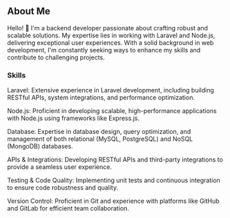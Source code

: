 ## <h2>About Me</h2>
<p>Hello! 👋 I'm a backend developer passionate about crafting robust and scalable solutions. My expertise lies in working with Laravel and Node.js, delivering exceptional user experiences. With a solid background in web development, I'm constantly seeking ways to enhance my skills and contribute to challenging projects.</p>

<h3>Skills</h3>
<p>Laravel: Extensive experience in Laravel development, including building RESTful APIs, system integrations, and performance optimization.</p>

<p>Node.js: Proficient in developing scalable, high-performance applications with Node.js using frameworks like Express.js.</p>

<p>Database: Expertise in database design, query optimization, and management of both relational (MySQL, PostgreSQL) and NoSQL (MongoDB) databases.</p>

<p>APIs & Integrations: Developing RESTful APIs and third-party integrations to provide a seamless user experience.</p>

<p>Testing & Code Quality: Implementing unit tests and continuous integration to ensure code robustness and quality.</p>

<p>Version Control: Proficient in Git and experience with platforms like GitHub and GitLab for efficient team collaboration.</p>
<!--<a href="https://victordev-portfolio.vercel.app/" target="_blank">My portfolio</a>
  <div>
  <a href="https://github.com/victorgabriel08fs">
  <img height="180em" src="https://github-readme-stats.vercel.app/api?username=victorgabriel08fs&show_icons=true&theme=dracula&include_all_commits=true&count_private=true"/>
  <img height="180em" src="https://github-readme-stats.vercel.app/api/top-langs/?username=victorgabriel08fs&layout=compact&langs_count=16&theme=dracula"/>
<div>
<div style="display: inline_block"><br>
  <img align="center" alt="Victor-Js" height="30" width="40" src="https://raw.githubusercontent.com/devicons/devicon/master/icons/javascript/javascript-plain.svg">
  <img align="center" alt="Victor-Ts" height="30" width="40" src="https://raw.githubusercontent.com/devicons/devicon/master/icons/typescript/typescript-plain.svg">
  <img align="center" alt="Victor-React" height="30" width="40" src="https://raw.githubusercontent.com/devicons/devicon/master/icons/react/react-original.svg">
  <img align="center" alt="Victor-React" height="30" width="40" src="https://raw.githubusercontent.com/devicons/devicon/master/icons/laravel/laravel-plain-wordmark.svg">
  <img align="center" alt="Victor-React" height="30" width="40" src="https://raw.githubusercontent.com/devicons/devicon/master/icons/php/php-plain.svg">
  <img align="center" alt="Victor-HTML" height="30" width="40" src="https://raw.githubusercontent.com/devicons/devicon/master/icons/html5/html5-original.svg">
  <img align="center" alt="Victor-CSS" height="30" width="40" src="https://raw.githubusercontent.com/devicons/devicon/master/icons/css3/css3-original.svg">
</div> -->
  
  ##
 
<div> 
 
  <!--![Snake animation](https://github.com/victorgabriel08fs/victorgabriel08fs/blob/output/github-contribution-grid-snake.svg)-->
 
</div>
